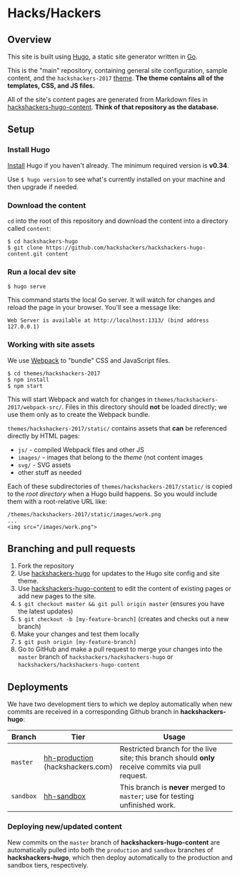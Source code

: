# Hacks/Hackers

## Overview

This site is built using [Hugo](https://gohugo.io), a static site generator written in [Go](http://golang.org/).

This is the "main" repository, containing general site configuration, sample content, and the `hackshackers-2017` [theme](https://gohugo.io/themes/overview/). **The theme contains all of the templates, CSS, and JS files.**

All of the site's content pages are generated from Markdown files in [hackshackers-hugo-content](https://github.com/hackshackers/hackshackers-hugo-content). **Think of that repository as the database.**

## Setup

### Install Hugo

[Install](https://gohugo.io/overview/installing/) Hugo if you haven't already.
The minimum required version is **v0.34**.

Use `$ hugo version` to see what's currently installed on your machine and then upgrade if needed.

### Download the content

`cd` into the root of this repository and download the content into a directory called `content`:

```
$ cd hackshackers-hugo
$ git clone https://github.com/hackshackers/hackshackers-hugo-content.git content
```

### Run a local dev site

```
$ hugo serve
```

This command starts the local Go server. It will watch for changes and reload the page in your browser. You'll see a message like:

```
Web Server is available at http://localhost:1313/ (bind address 127.0.0.1)
```

### Working with site assets

We use [Webpack](https://webpack.github.io/) to "bundle" CSS and JavaScript files.

```
$ cd themes/hackshackers-2017
$ npm install
$ npm start
```

This will start Webpack and watch for changes in `themes/hackshackers-2017/webpack-src/`. Files in this directory should **not** be loaded directly; we use them only as to create the Webpack bundle.

`themes/hackshackers-2017/static/` contains assets that **can** be referenced directly by HTML pages:

* `js/` - compiled Webpack files and other JS
* `images/` - images that belong to the _theme_ (not content images
* `svg/` - SVG assets
* other stuff as needed

Each of these subdirectories of `themes/hackshackers-2017/static/` is copied to the _root directory_ when a Hugo build happens. So you would include them with a root-relative URL like:

```
/themes/hackshackers-2017/static/images/work.png
...
<img src="/images/work.png">
```

## Branching and pull requests

1. Fork the repository
  1. Use [hackshackers-hugo](https://github.com/hackshackers/hackshackers-hugo) for updates to the Hugo site config and site theme.
  1. Use [hackshackers-hugo-content](https://github.com/hackshackers/hackshackers-hugo-content) to edit the content of existing pages or add new pages to the site.
1. `$ git checkout master && git pull origin master` (ensures you have the latest updates)
1. `$ git checkout -b [my-feature-branch]` (creates and checks out a new branch)
1. Make your changes and test them locally
1. `$ git push origin [my-feature-branch]`
1. Go to GitHub and make a pull request to merge your changes into the `master` branch of `hackshackers/hackshackers-hugo` or `hackshackers/hackshackers-hugo-content`

## Deployments

We have two development tiers to which we deploy automatically when new commits are received in a corresponding Github branch in **hackshackers-hugo**:

| Branch     | Tier          | Usage |
|------------|---------------|-------|
| `master` | [hh-production](http://hh-production.s3-website-us-west-2.amazonaws.com/)<br>(hackshackers.com) | Restricted branch for the live site; this branch should **only** receive commits via pull request. |
| `sandbox`    | [hh-sandbox](http://hh-sandbox.s3-website-us-west-2.amazonaws.com/) | This branch is **never** merged to `master`; use for testing unfinished work. |

### Deploying new/updated content

New commits on the `master` branch of **hackshackers-hugo-content** are automatically pulled into both the `production` and `sandbox` branches of **hackshackers-hugo**, which then deploy automatically to the production and sandbox tiers, respectively.
